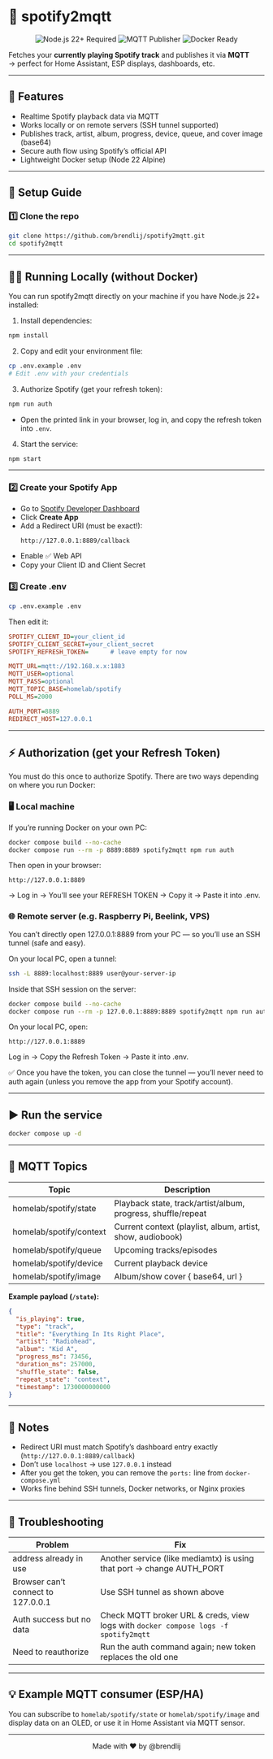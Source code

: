 # 🎵 spotify2mqtt

<p align="center">
  <img src="https://img.shields.io/badge/Node.js-22%2B-brightgreen" alt="Node.js 22+ Required">
  <img src="https://img.shields.io/badge/MQTT-Publisher-blue" alt="MQTT Publisher">
  <img src="https://img.shields.io/badge/Docker-Ready-informational" alt="Docker Ready">
</p>

Fetches your **currently playing Spotify track** and publishes it via **MQTT**  
→ perfect for Home Assistant, ESP displays, dashboards, etc.

---

## 🚀 Features

- Realtime Spotify playback data via MQTT
- Works locally or on remote servers (SSH tunnel supported)
- Publishes track, artist, album, progress, device, queue, and cover image (base64)
- Secure auth flow using Spotify’s official API
- Lightweight Docker setup (Node 22 Alpine)

---

## 🧱 Setup Guide

### 1️⃣ Clone the repo

```bash
git clone https://github.com/brendlij/spotify2mqtt.git
cd spotify2mqtt
```

---

## 🏃‍♂️ Running Locally (without Docker)

You can run spotify2mqtt directly on your machine if you have Node.js 22+ installed:

1. Install dependencies:

```bash
npm install
```

2. Copy and edit your environment file:

```bash
cp .env.example .env
# Edit .env with your credentials
```

3. Authorize Spotify (get your refresh token):

```bash
npm run auth
```

- Open the printed link in your browser, log in, and copy the refresh token into `.env`.

4. Start the service:

```bash
npm start
```

---

### 2️⃣ Create your Spotify App

- Go to [Spotify Developer Dashboard](https://developer.spotify.com/dashboard/applications)
- Click **Create App**
- Add a Redirect URI (must be exact!):
  ```
  http://127.0.0.1:8889/callback
  ```
- Enable ✅ Web API
- Copy your Client ID and Client Secret

### 3️⃣ Create .env

```bash
cp .env.example .env
```

Then edit it:

```ini
SPOTIFY_CLIENT_ID=your_client_id
SPOTIFY_CLIENT_SECRET=your_client_secret
SPOTIFY_REFRESH_TOKEN=      # leave empty for now

MQTT_URL=mqtt://192.168.x.x:1883
MQTT_USER=optional
MQTT_PASS=optional
MQTT_TOPIC_BASE=homelab/spotify
POLL_MS=2000

AUTH_PORT=8889
REDIRECT_HOST=127.0.0.1
```

---

## ⚡ Authorization (get your Refresh Token)

You must do this once to authorize Spotify.
There are two ways depending on where you run Docker:

### 🖥️ Local machine

If you’re running Docker on your own PC:

```bash
docker compose build --no-cache
docker compose run --rm -p 8889:8889 spotify2mqtt npm run auth
```

Then open in your browser:

```
http://127.0.0.1:8889
```

→ Log in → You’ll see your REFRESH TOKEN → Copy it → Paste it into .env.

### 🌐 Remote server (e.g. Raspberry Pi, Beelink, VPS)

You can’t directly open 127.0.0.1:8889 from your PC —
so you’ll use an SSH tunnel (safe and easy).

On your local PC, open a tunnel:

```bash
ssh -L 8889:localhost:8889 user@your-server-ip
```

Inside that SSH session on the server:

```bash
docker compose build --no-cache
docker compose run --rm -p 127.0.0.1:8889:8889 spotify2mqtt npm run auth
```

On your local PC, open:

```
http://127.0.0.1:8889
```

Log in → Copy the Refresh Token → Paste it into .env.

✅ Once you have the token, you can close the tunnel — you’ll never need to auth again
(unless you remove the app from your Spotify account).

---

## ▶️ Run the service

```bash
docker compose up -d
```

---

## 📡 MQTT Topics

| Topic                   | Description                                                  |
| ----------------------- | ------------------------------------------------------------ |
| homelab/spotify/state   | Playback state, track/artist/album, progress, shuffle/repeat |
| homelab/spotify/context | Current context (playlist, album, artist, show, audiobook)   |
| homelab/spotify/queue   | Upcoming tracks/episodes                                     |
| homelab/spotify/device  | Current playback device                                      |
| homelab/spotify/image   | Album/show cover { base64, url }                             |

**Example payload (`/state`):**

```json
{
  "is_playing": true,
  "type": "track",
  "title": "Everything In Its Right Place",
  "artist": "Radiohead",
  "album": "Kid A",
  "progress_ms": 73456,
  "duration_ms": 257000,
  "shuffle_state": false,
  "repeat_state": "context",
  "timestamp": 1730000000000
}
```

---

## 🧠 Notes

- Redirect URI must match Spotify’s dashboard entry exactly (`http://127.0.0.1:8889/callback`)
- Don’t use `localhost` → use `127.0.0.1` instead
- After you get the token, you can remove the `ports:` line from `docker-compose.yml`
- Works fine behind SSH tunnels, Docker networks, or Nginx proxies

---

## 🧩 Troubleshooting

| Problem                            | Fix                                                                                 |
| ---------------------------------- | ----------------------------------------------------------------------------------- |
| address already in use             | Another service (like mediamtx) is using that port → change AUTH_PORT               |
| Browser can’t connect to 127.0.0.1 | Use SSH tunnel as shown above                                                       |
| Auth success but no data           | Check MQTT broker URL & creds, view logs with `docker compose logs -f spotify2mqtt` |
| Need to reauthorize                | Run the auth command again; new token replaces the old one                          |

---

## 💡 Example MQTT consumer (ESP/HA)

You can subscribe to `homelab/spotify/state` or `homelab/spotify/image`
and display data on an OLED, or use it in Home Assistant via MQTT sensor.

---

<p align="center">
Made with ❤️ by @brendlij
</p>
